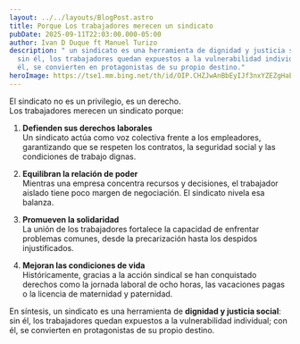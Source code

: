 ```yaml
---
layout: ../../layouts/BlogPost.astro
title: Porque Los trabajadores merecen un sindicato
pubDate: 2025-09-11T22:03:00.000-05:00
author: Ivan D Duque ft Manuel Turizo
description: " un sindicato es una herramienta de dignidad y justicia social:
  sin él, los trabajadores quedan expuestos a la vulnerabilidad individual; con
  él, se convierten en protagonistas de su propio destino."
heroImage: https://tse1.mm.bing.net/th/id/OIP.CHZJwAnBbEyIJf3nxYZEZgHaE6?rs=1&pid=ImgDetMain&o=7&rm=3
---
```

El sindicato no es un privilegio, es un derecho.  
Los trabajadores merecen un sindicato porque:

1. **Defienden sus derechos laborales**  
   Un sindicato actúa como voz colectiva frente a los empleadores, garantizando que se respeten los contratos, la seguridad social y las condiciones de trabajo dignas.

2. **Equilibran la relación de poder**  
   Mientras una empresa concentra recursos y decisiones, el trabajador aislado tiene poco margen de negociación. El sindicato nivela esa balanza.

3. **Promueven la solidaridad**  
   La unión de los trabajadores fortalece la capacidad de enfrentar problemas comunes, desde la precarización hasta los despidos injustificados.

4. **Mejoran las condiciones de vida**  
   Históricamente, gracias a la acción sindical se han conquistado derechos como la jornada laboral de ocho horas, las vacaciones pagas o la licencia de maternidad y paternidad.

En síntesis, un sindicato es una herramienta de **dignidad y justicia social**: sin él, los trabajadores quedan expuestos a la vulnerabilidad individual; con él, se convierten en protagonistas de su propio destino.
